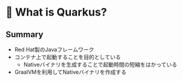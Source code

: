 # :memo: What is Quarkus?
## Summary
- Red Hat製のJavaフレームワーク
- コンテナ上で起動することを目的としている
  - Nativeバイナリを生成することで起動時間の短縮をはかっている
- GraalVMを利用してNativeバイナリを作成する
